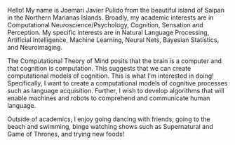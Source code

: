 

<!---
jpulido12/jpulido12 is a ✨ special ✨ repository because its `README.md` (this file) appears on your GitHub profile.
You can click the Preview link to take a look at your changes.
--->
Hello! My name is Joemari Javier Pulido from the beautiful island of Saipan in the Northern Marianas Islands. Broadly, my academic interests are in Computational Neuroscience/Psychology, Cognition, Sensation and Perception. My specific interests are in Natural Language Processing, Artificial Intelligence, Machine Learning, Neural Nets, Bayesian Statistics, and Neuroimaging.

The Computational Theory of Mind posits that the brain is a computer and that cognition is computation. This suggests that we can create computational models of cognition. This is what I'm interested in doing! Specifically, I want to create a computational models of cognitive processes such as language acquisition. Further, I wish to develop algorithms that will enable machines and robots to comprehend and communicate human language. 

Outside of academics, I enjoy going dancing with friends, going to the beach and swimming, binge watching shows such as Supernatural and Game of Thrones, and trying new foods! 
